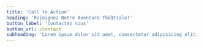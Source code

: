 ```yaml
---
title: 'Call to Action'
heading: 'Rejoignez Notre Aventure Théâtrale!'
button_label: 'Contactez nous'
button_url: /contact
subheading: 'Lorem ipsum dolor sit amet, consectetur adipisicing elit. Libero fugiat cum ad officia, harum, et voluptas quia vel voluptatem aliquam, facilis corporis nam tempore ullam doloribus iusto sequi ipsum. Fugiat non culpa ad beatae sed dolorem doloribus accusamus'
---
```


> 